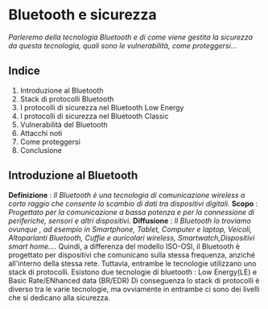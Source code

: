 # Bluetooth e sicurezza
*Parleremo della tecnologia Bluetooth e di come viene gestita la sicurezza da questa tecnologia, quali sono le vulnerabilità, come proteggersi...*

## Indice
1. Introduzione al Bluetooth
2. Stack di protocolli Bluetooth
3. I protocolli di sicurezza nel Bluetooth Low Energy
4. I protocolli di sicurezza nel Bluetooth Classic
5. Vulnerabilità del Bluetooth
6. Attacchi noti
7. Come proteggersi
8. Conclusione

## Introduzione al Bluetooth
__Definizione__ : *Il Bluetooth è  una tecnologia di comunicazione wireless a corto raggio che consente lo scambio di dati tra dispositivi digitali.*
__Scopo__ : *Progettato per la comunicazione a bassa potenza e per la connessione di periferiche, sensori e altri dispositivi.*
__Diffusione__ : *Il Bluetooth lo troviamo ovunque , ad esempio in Smartphone, Tablet, Computer e laptop, Veicoli, Altoparlanti Bluetooth, Cuffie e auricolari wireless, Smartwatch,Dispositivi smart home....* 
Quindi, a differenza del modello ISO-OSI, il Bluetooth è progettato per dispositivi che comunicano sulla stessa frequenza, anziché all'interno della stessa rete. Tuttavia, entrambe le tecnologie utilizzano uno stack di protocolli.
Esistono due tecnologie di bluetooth :  Low Energy(LE)  e Basic Rate/ENhanced data (BR/EDR)
Di conseguenza lo stack di protocolli è diverso tra le varie tecnologie, ma ovviamente in entrambe ci sono dei livelli che si dedicano alla sicurezza.

